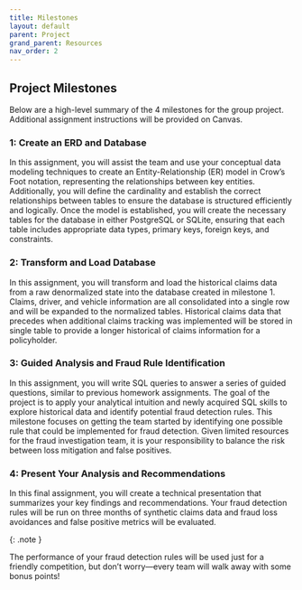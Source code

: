 ```yaml
---
title: Milestones
layout: default
parent: Project
grand_parent: Resources
nav_order: 2
---
```


## Project Milestones

Below are a high-level summary of the 4 milestones for the group project. Additional assignment instructions will be provided on Canvas.

### 1: Create an ERD and Database

In this assignment, you will assist the team and use your conceptual data modeling techniques to create an Entity-Relationship (ER) model in Crow’s Foot notation, representing the relationships between key entities. Additionally, you will define the cardinality and establish the correct relationships between tables to ensure the database is structured efficiently and logically. Once the model is established, you will create the necessary tables for the database in either PostgreSQL or SQLite, ensuring that each table includes appropriate data types, primary keys, foreign keys, and constraints. 

### 2: Transform and Load Database

In this assignment, you will transform and load the historical claims data from a raw denormalized state into the database created in milestone 1. Claims, driver, and vehicle information are all consolidated into a single row and will be expanded to the normalized tables. Historical claims data that precedes when additional claims tracking was implemented will be stored in single table to provide a longer historical of claims information for a policyholder.

### 3: Guided Analysis and Fraud Rule Identification

In this assignment, you will write SQL queries to answer a series of guided questions, similar to previous homework assignments. The goal of the project is to apply your analytical intuition and newly acquired SQL skills to explore historical data and identify potential fraud detection rules. This milestone focuses on getting the team started by identifying one possible rule that could be implemented for fraud detection. Given limited resources for the fraud investigation team, it is your responsibility to balance the risk between loss mitigation and false positives.

### 4: Present Your Analysis and Recommendations 

In this final assignment, you will create a technical presentation that summarizes your key findings and recommendations. Your fraud detection rules will be run on three months of synthetic claims data and fraud loss avoidances and false positive metrics will be evaluated.

{: .note }

The performance of your fraud detection rules will be used just for a friendly competition, but don’t worry—every team will walk away with some bonus points!